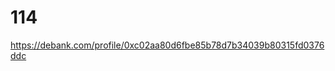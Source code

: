 # 114
https://debank.com/profile/0xc02aa80d6fbe85b78d7b34039b80315fd0376ddc

<!-- Auto-update: 2025-10-03T14:38:03.816552 -->

<!-- Auto-update: 2025-10-05T14:10:35.471040 -->

